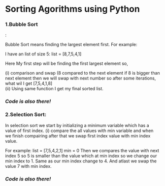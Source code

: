 <h1>Sorting Agorithms using Python</h1>
<h3>1.Bubble Sort</h3>:<p> Bubble Sort means finding the largest element first. For example:

I have an list of size 5:
list = [8,7,5,4,1]
</p>
Here My first step will be finding the first largest element so,

<p>(i) comparison and swap (8 compared to the next element if 8 is bigger than next element then we will swap with next number so after some iterations, what wil I get
 [7,5,4,1,8] <br>
(ii) Using same function I get my final sorted list.
</p>
<i><h3>Code is also there!</h3></i>

<h3>2.Selection Sort:</h3> <p>In selection sort we start by initializing a minimum variable which has a value of first index.
(i) compare the all values with min variable and when we finish compairing after that we swap first index value with min index value.

For example:
list = [7,5,4,2,1]
min = 0
Then we compares the value with next index 5 so 5 is smaller than the value which at min index so we change our min index to 1. Same as our min index change to 4.
And atlast we swap the value 7 with min index.
 </p>

<i><h3>Code is also there!</i></h3>

 
